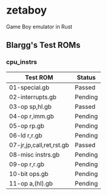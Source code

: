 # zetaboy
Game Boy emulator in Rust

## Blargg's Test ROMs

### cpu_instrs

| Test ROM                 | Status  |
|--------------------------|---------|
| 01-special.gb            | Passed  |
| 02-interrupts.gb         | Pending |
| 03-op sp,hl.gb           | Passed  |
| 04-op r,imm.gb           | Pending |
| 05-op rp.gb              | Pending |
| 06-ld r,r.gb             | Pending |
| 07-jr,jp,call,ret,rst.gb | Passed  |
| 08-misc instrs.gb        | Pending |
| 09-op r,r.gb             | Pending |
| 10-bit ops.gb            | Pending |
| 11-op a,(hl).gb          | Pending |